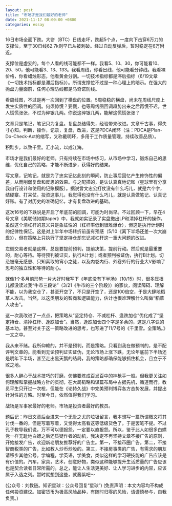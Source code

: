 ```yaml
---
layout: post
title: "市场才是我们最好的老师"
date: 2021-11-17 08:00:00 +0800
categories: essay
---
```


16日市场全面下跌。大饼（BTC）日线走坏，跌超5个点，一度向下击穿6万刀的支撑位，至于30日线62.7k则早已从被刺破。经过自动反弹后，暂时稳定在6万附近。

支撑位是虚妄的。每个人看的线可能都不一样。我看5、10、30，你可能看10、20、50，他可能看3、13、133。我看周线，你看日线，他可能看分钟线。我看裸价格，你看蜡烛形态，他看黄金分割。一切技术指标都是滞后指标（6/19文章《一切技术指标都是滞后指标》）。所谓支撑位不过是一种心理上的暗示。在强大的抛盘力量面前，任何心理防线都是马奇诺防线。

看周线图，不过是再一次回到了横盘的位置。5周稳稳的横盘，尚未在周线尺度上发生实质性的回调。何须惊慌？要慌，也等周线图回调趋势出来之后再慌不迟。世人慌慌张张，不过为碎银几两。你说这碎银几两，能解这慌慌张张？

文章只是笔记，笔记只为复盘。复盘总结得失，经验带来改进。文章千古事，得失寸心知。判断，操作，记录，复盘，改进，这是PDCA闭环（注：PDCA是Plan-Do-Check-Act的缩写，又称戴明环，多用于工作质量管理，持续改善品质）。

积跬步，以致千里。汇小流，以成江海。

市场才是我们最好的老师。只有持续在市场中练习，从市场中学习，锻炼自己的思维，优化自己的策略，才能不断进步，获得好的结果。

写文章，记笔记，就是为了忠实记忆此刻的瞬间，防止事后回忆产生修饰性的偏差，从而削弱复盘和反思的效果。与之配搭的，是认认真真地记账（星球里有分享我自行设计和使用的记账模版）。据说曾文忠公打仗没有什么巧儿，就是六个字，结硬寨、打呆仗。投资这事儿，我觉得也没有什么巧儿，就是认真做笔记、认真记好账。有了对历史的准确记忆，才有复盘改进的基础。

这次16号的下跌说是开启了年底前的回调，可能为时尚早。不过回顾一下，早在4号文章《美联储如期taper》中，我就如实记录了实盘撤出LP和清掉杠杆的操作。虽然这个清杠杆的意义只是象征性的（杠杆率低到很难爆仓），但这是执行计划时的纪律性保证。这是对上半年中场转折前虽有预感（5/10《离下半场还差一次大崩盘》），但在策略上只执行了坚定持仓却忘记减杠杆这一重大问题的改进。

左侧交易者就是这样，总是要提前预判，提前决策，提前行动。然后就是最重要的，耐心等待。等待预判被证实，执行A计划；或者预判被证伪，执行B计划。切忌被毫无感恩、只知索取的宵小之徒，以及内卷内行、外卷外行的行业大V影响了思考的独立性和等待的耐心。

就像1个多月前形势一片大好时我写下《年底没有下半场》（10/15）时，很多压根儿都没读过我“牛市三段论”（3/21《牛市的三个阶段》）的家伙，阅读障碍、理解不能，以为我空仓了，甚至开空了，不只是开空了，还是100倍空，于是大肆地稻草人攻击。当然，以这类朋友的智商和逻辑能力，估计也很难理解什么叫做“稻草人攻击”。

这一次我改进了一点点，把策略从“坚定持仓、不减杠杆、逢跌加仓”优化成了“坚定持仓、清掉杠杆、逢跌加仓”。当然，逢跌加仓四个字是多余的，这是八字诀的基本功。甚至对关于这一策略改进的思考，也写进了11/7号的《千里雪。全策略。》一文之中。

我从来不赌。我所仰赖的，并不是预判，而是策略。只看到我在做预判的，是不配评判文章的。能看到无论预判证实证伪，无论市场上涨下跌，无论年底前下半场还是明年下半场，甚至走出黑天鹅的结局，我的策略都确保能够抓住机会，且立于不败之地。

很多人醉心于战术技巧的打磨，仿佛要炼成百发百中的神枪手一般。但我更关注如何理解和掌握战略方针的贯彻，在大局韬略和谋篇布局中占据先机，循道而行。教员平生只开过一次枪，但能在《论持久战》中完美预判博弈各方态势发展，并提出针对性的方略。时至今日，依然值得我们学习。

战场是军事家最好的老师。市场是投资者最好的教员。

题后记：昨日文章后台进来一个无耻之尤的垃圾留言，我本想写一篇所谓檄文将其讨伐一番的，但是写着写着，又觉得太高看这等低级货色了。于是罢笔不提。不过孔子教导我们说，万不可以德报怨，一定要以直报怨。所以，鉴于此人如很多白嫖党一样无耻地白嫖之后还质疑作者的动机，我决定不再坚持文章不接广告的原则，开始接发广告，欢迎新老朋友推荐好的广告主。第一，不接币圈广告。第二，不接智商税类的广告，比如教人炒币炒股的。第三，不接房事类的广告，有需求的朋友请移步其他公号。学编程，学英语，学美食，类似这样的学习硬技能的广告应该是有价值的。汽车，家具，艺术，创意好物，类似这种能够提升生活质量的广告应该也是契合读者日常所需的。总之，能让人生活更美好、让人学习进步的内容，应该属于入选之列。暂时就想到这些，就酱紫吧～

(公众号：刘教链。知识星球：公众号回复“星球”)
(免责声明：本文内容均不构成任何投资建议。加密货币为极高风险品种，有随时归零的风险，请谨慎参与，自我负责。)
